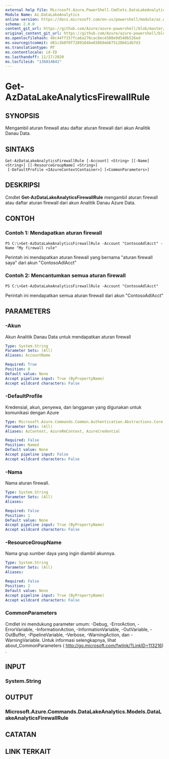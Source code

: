 ```yaml
---
external help file: Microsoft.Azure.PowerShell.Cmdlets.DataLakeAnalytics.dll-Help.xml
Module Name: Az.DataLakeAnalytics
online version: https://docs.microsoft.com/en-us/powershell/module/az.datalakeanalytics/get-azdatalakeanalyticsfirewallrule
schema: 2.0.0
content_git_url: https://github.com/Azure/azure-powershell/blob/master/src/DataLakeAnalytics/DataLakeAnalytics/help/Get-AzDataLakeAnalyticsFirewallRule.md
original_content_git_url: https://github.com/Azure/azure-powershell/blob/master/src/DataLakeAnalytics/DataLakeAnalytics/help/Get-AzDataLakeAnalyticsFirewallRule.md
ms.openlocfilehash: 40c44ff157fca6a276cac8ece508e9d540b526ed
ms.sourcegitcommit: d81c3b0f0f7289104be03869eb675128b61db7d3
ms.translationtype: MT
ms.contentlocale: id-ID
ms.lasthandoff: 11/17/2020
ms.locfileid: "136014841"
---
```

# Get-AzDataLakeAnalyticsFirewallRule

## SYNOPSIS
Mengambil aturan firewall atau daftar aturan firewall dari akun Analitik Danau Data.

## SINTAKS

```
Get-AzDataLakeAnalyticsFirewallRule [-Account] <String> [[-Name] <String>] [[-ResourceGroupName] <String>]
 [-DefaultProfile <IAzureContextContainer>] [<CommonParameters>]
```

## DESKRIPSI
Cmdlet **Get-AzDataLakeAnalyticsFirewallRule** mengambil aturan firewall atau daftar aturan firewall dari akun Analitik Danau Azure Data.

## CONTOH

### Contoh 1: Mendapatkan aturan firewall
```
PS C:\>Get-AzDataLakeAnalyticsFirewallRule -Account "ContosoAdlAcct" -Name "My firewall rule"
```

Perintah ini mendapatkan aturan firewall yang bernama "aturan firewall saya" dari akun "ContosoAdlAcct"

### Contoh 2: Mencantumkan semua aturan firewall
```
PS C:\>Get-AzDataLakeAnalyticsFirewallRule -Account "ContosoAdlAcct"
```

Perintah ini mendapatkan semua aturan firewall dari akun "ContosoAdlAcct"

## PARAMETERS

### -Akun
Akun Analitik Danau Data untuk mendapatkan aturan firewall

```yaml
Type: System.String
Parameter Sets: (All)
Aliases: AccountName

Required: True
Position: 0
Default value: None
Accept pipeline input: True (ByPropertyName)
Accept wildcard characters: False
```

### -DefaultProfile
Kredensial, akun, penyewa, dan langganan yang digunakan untuk komunikasi dengan Azure

```yaml
Type: Microsoft.Azure.Commands.Common.Authentication.Abstractions.Core.IAzureContextContainer
Parameter Sets: (All)
Aliases: AzContext, AzureRmContext, AzureCredential

Required: False
Position: Named
Default value: None
Accept pipeline input: False
Accept wildcard characters: False
```

### -Nama
Nama aturan firewall.

```yaml
Type: System.String
Parameter Sets: (All)
Aliases:

Required: False
Position: 1
Default value: None
Accept pipeline input: True (ByPropertyName)
Accept wildcard characters: False
```

### -ResourceGroupName
Nama grup sumber daya yang ingin diambil akunnya.

```yaml
Type: System.String
Parameter Sets: (All)
Aliases:

Required: False
Position: 2
Default value: None
Accept pipeline input: True (ByPropertyName)
Accept wildcard characters: False
```

### CommonParameters
Cmdlet ini mendukung parameter umum: -Debug, -ErrorAction, -ErrorVariable, -InformationAction, -InformationVariable, -OutVariable, -OutBuffer, -PipelineVariable, -Verbose, -WarningAction, dan -WarningVariable. Untuk informasi selengkapnya, lihat about_CommonParameters ( http://go.microsoft.com/fwlink/?LinkID=113216) .

## INPUT

### System.String

## OUTPUT

### Microsoft.Azure.Commands.DataLakeAnalytics.Models.DataLakeAnalyticsFirewallRule

## CATATAN

## LINK TERKAIT
